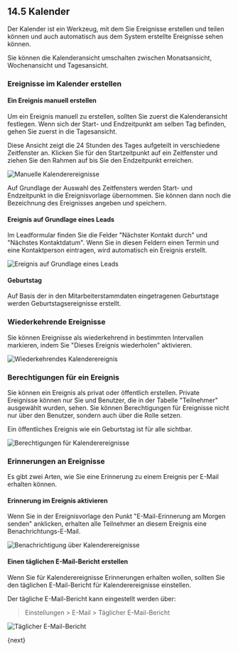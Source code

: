## 14.5 Kalender

Der Kalender ist ein Werkzeug, mit dem Sie Ereignisse erstellen und teilen können und auch automatisch aus dem System erstellte Ereignisse sehen können.

Sie können die Kalenderansicht umschalten zwischen Monatsansicht, Wochenansicht und Tagesansicht.

### Ereignisse im Kalender erstellen

#### Ein Ereignis manuell erstellen

Um ein Ereignis manuell zu erstellen, sollten Sie zuerst die Kalenderansicht festlegen. Wenn sich der Start- und Endzeitpunkt am selben Tag befinden, gehen Sie zuerst in die Tagesansicht.

Diese Ansicht zeigt die 24 Stunden des Tages aufgeteilt in verschiedene Zeitfenster an. Klicken Sie für den Startzeitpunkt auf ein Zeitfenster und ziehen Sie den Rahmen auf bis Sie den Endzeitpunkt erreichen.

![Manuelle Kalenderereignisse]({{docs_base_url}}/assets/old_images/erpnext/calender-event-manually.png)

Auf Grundlage der Auswahl des Zeitfensters werden Start- und Endzeitpunkt in die Ereignisvorlage übernommen. Sie können dann noch die Bezeichnung des Ereignisses angeben und speichern.

#### Ereignis auf Grundlage eines Leads

Im Leadformular finden Sie die Felder "Nächster Kontakt durch" und "Nächstes Kontaktdatum". Wenn Sie in diesen Feldern einen Termin und eine Kontaktperson eintragen, wird automatisch ein Ereignis erstellt.

![Ereignis auf Grundlage eines Leads]({{docs_base_url}}/assets/old_images/erpnext/calender-event-lead.png)

#### Geburtstag

Auf Basis der in den Mitarbeiterstammdaten eingetragenen Geburtstage werden Geburtstagsereignisse erstellt.

### Wiederkehrende Ereignisse

Sie können Ereignisse als wiederkehrend in bestimmten Intervallen markieren, indem Sie "Dieses Ereignis wiederholen" aktivieren.

![Wiederkehrendes Kalenderereignis]({{docs_base_url}}/assets/old_images/erpnext/calender-event-recurring.png)

### Berechtigungen für ein Ereignis

Sie können ein Ereignis als privat oder öffentlich erstellen. Private Ereignisse können nur Sie und Benutzer, die in der Tabelle "Teilnehmer" ausgewählt wurden, sehen. Sie können Berechtigungen für Ereignisse nicht nur über den Benutzer, sondern auch über die Rolle setzen.

Ein öffentliches Ereignis wie ein Geburtstag ist für alle sichtbar.

![Berechtigungen für Kalenderereignisse]({{docs_base_url}}/assets/old_images/erpnext/calender-event-permission.png)

### Erinnerungen an Ereignisse

Es gibt zwei Arten, wie Sie eine Erinnerung zu einem Ereignis per E-Mail erhalten können.

#### Erinnerung im Ereignis aktivieren

Wenn Sie in der Ereignisvorlage den Punkt "E-Mail-Erinnerung am Morgen senden" anklicken, erhalten alle Teilnehmer an diesem Ereignis eine Benachrichtungs-E-Mail.

![Benachrichtigung über Kalenderereignisse]({{docs_base_url}}/assets/old_images/erpnext/calender-event-notification.png)

#### Einen täglichen E-Mail-Bericht erstellen

Wenn Sie für Kalenderereignisse Erinnerungen erhalten wollen, sollten Sie den täglichen E-Mail-Bericht für Kalenderereignisse einstellen.

Der tägliche E-Mail-Bericht kann eingestellt werden über:

> Einstellungen > E-Mail > Täglicher E-Mail-Bericht

![Täglicher E-Mail-Bericht]({{docs_base_url}}/assets/old_images/erpnext/calender-email-digest.png)

{next}
